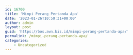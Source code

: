 ```yaml
---
id: 16700
title: 'Mimpi Perang Pertanda Apa'
date: '2023-01-26T10:50:31+00:00'
author: admin
layout: post
guid: 'https://bos.awn.biz.id/mimpi-perang-pertanda-apa/'
permalink: /mimpi-perang-pertanda-apa/
categories:
    - Uncategorized
---
```


